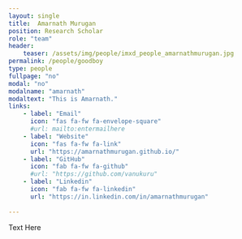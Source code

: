 ```yaml
---
layout: single
title:  Amarnath Murugan
position: Research Scholar
role: "team"
header:
    teaser: /assets/img/people/imxd_people_amarnathmurugan.jpg
permalink: /people/goodboy
type: people
fullpage: "no"
modal: "no"
modalname: "amarnath"
modaltext: "This is Amarnath."
links:
    - label: "Email"
      icon: "fas fa-fw fa-envelope-square"
      #url: mailto:entermailhere
    - label: "Website"
      icon: "fas fa-fw fa-link"
      url: "https://amarnathmurugan.github.io/"
    - label: "GitHub"
      icon: "fab fa-fw fa-github"
      #url: "https://github.com/vanukuru"
    - label: "Linkedin"
      icon: "fab fa-fw fa-linkedin"
      url: "https://in.linkedin.com/in/amarnathmurugan"
      
---
```


Text Here


